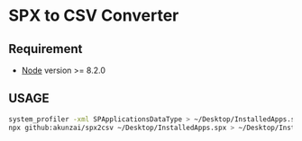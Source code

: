 # SPX to CSV Converter

## Requirement

- [Node](https://nodejs.org/) version >= 8.2.0

## USAGE

```sh
system_profiler -xml SPApplicationsDataType > ~/Desktop/InstalledApps.spx
npx github:akunzai/spx2csv ~/Desktop/InstalledApps.spx > ~/Desktop/InstalledApps.csv
```
